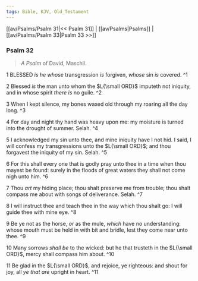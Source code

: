 ```yaml
---
tags: Bible, KJV, Old_Testament
---
```


[[av/Psalms/Psalm 31|<< Psalm 31]] | [[av/Psalms|Psalms]] | [[av/Psalms/Psalm 33|Psalm 33 >>]]

### Psalm 32

> _A_ _Psalm_ of David, Maschil.

1 BLESSED _is_ _he_ _whose_ transgression _is_ forgiven, _whose_ sin _is_ covered. ^1

2 Blessed _is_ the man unto whom the $L{\small ORD}$ imputeth not iniquity, and in whose spirit _there_ _is_ no guile. ^2

3 When I kept silence, my bones waxed old through my roaring all the day long. ^3

4 For day and night thy hand was heavy upon me: my moisture is turned into the drought of summer. Selah. ^4

5 I acknowledged my sin unto thee, and mine iniquity have I not hid. I said, I will confess my transgressions unto the $L{\small ORD}$; and thou forgavest the iniquity of my sin. Selah. ^5

6 For this shall every one that is godly pray unto thee in a time when thou mayest be found: surely in the floods of great waters they shall not come nigh unto him. ^6

7 Thou _art_ my hiding place; thou shalt preserve me from trouble; thou shalt compass me about with songs of deliverance. Selah. ^7

8 I will instruct thee and teach thee in the way which thou shalt go: I will guide thee with mine eye. ^8

9 Be ye not as the horse, _or_ as the mule, _which_ have no understanding: whose mouth must be held in with bit and bridle, lest they come near unto thee. ^9

10 Many sorrows _shall_ _be_ to the wicked: but he that trusteth in the $L{\small ORD}$, mercy shall compass him about. ^10

11 Be glad in the $L{\small ORD}$, and rejoice, ye righteous: and shout for joy, all _ye_ _that_ _are_ upright in heart. ^11
